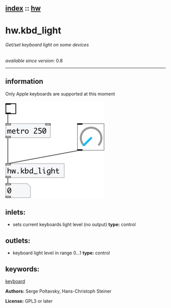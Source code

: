 [index](index.html) :: [hw](category_hw.html)
---

# hw.kbd_light

###### Get/set keyboard light on some devices

*available since version:* 0.8

---


## information
Only Apple keyboards are supported at this moment



[![example](../examples/img/hw.kbd_light.jpg)](../examples/pd/hw.kbd_light.pd)









## inlets:

* sets current keyboards light level (no
                output) 
__type:__ control<br>



## outlets:

* keyboard light level in range 0...1
__type:__ control<br>



## keywords:

[keyboard](keywords/keyboard.html)






**Authors:** Serge Poltavsky, Hans-Christoph Steiner




**License:** GPL3 or later





